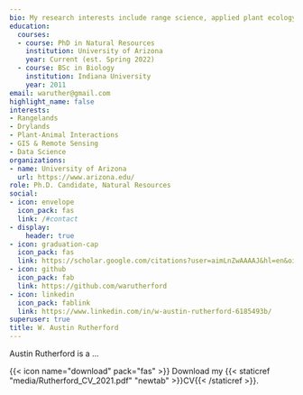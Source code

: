 ```yaml
---
bio: My research interests include range science, applied plant ecology, and remote sensing.
education:
  courses:
  - course: PhD in Natural Resources
    institution: University of Arizona
    year: Current (est. Spring 2022)
  - course: BSc in Biology
    institution: Indiana University
    year: 2011
email: waruther@gmail.com
highlight_name: false
interests:
- Rangelands
- Drylands
- Plant-Animal Interactions
- GIS & Remote Sensing
- Data Science
organizations:
- name: University of Arizona
  url: https://www.arizona.edu/
role: Ph.D. Candidate, Natural Resources
social:
- icon: envelope
  icon_pack: fas
  link: /#contact
- display:
    header: true
- icon: graduation-cap
  icon_pack: fas
  link: https://scholar.google.com/citations?user=aimLnZwAAAAJ&hl=en&oi=sra
- icon: github
  icon_pack: fab
  link: https://github.com/warutherford
- icon: linkedin
  icon_pack: fablink
  link: https://www.linkedin.com/in/w-austin-rutherford-6185493b/
superuser: true
title: W. Austin Rutherford
---
```


Austin Rutherford is a ...

{{< icon name="download" pack="fas" >}} Download my {{< staticref "media/Rutherford_CV_2021.pdf" "newtab" >}}CV{{< /staticref >}}.
